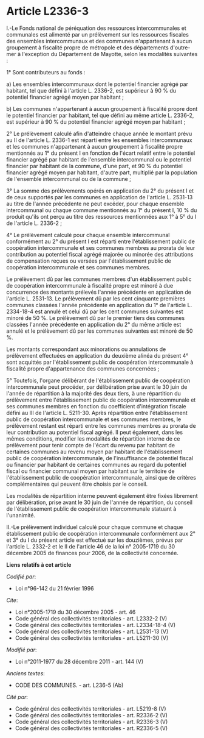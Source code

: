 # Article L2336-3

I.-Le Fonds national de péréquation des ressources intercommunales et communales est alimenté par un prélèvement sur les
ressources fiscales des ensembles intercommunaux et des communes n'appartenant à aucun groupement à fiscalité propre de
métropole et des départements d'outre-mer à l'exception du Département de Mayotte, selon les modalités suivantes : 

1° Sont contributeurs au fonds : 

a) Les ensembles intercommunaux dont le potentiel financier agrégé par habitant, tel que défini à l'article L. 2336-2, est
supérieur à 90 % du potentiel financier agrégé moyen par habitant ; 

b) Les communes n'appartenant à aucun groupement à fiscalité propre dont le potentiel financier par habitant, tel que défini
au même article L. 2336-2, est supérieur à 90 % du potentiel financier agrégé moyen par habitant ; 

2° Le prélèvement calculé afin d'atteindre chaque année le montant prévu au II de l'article L. 2336-1 est réparti entre les
ensembles intercommunaux et les communes n'appartenant à aucun groupement à fiscalité propre mentionnés au 1° du présent I en
fonction de l'écart relatif entre le potentiel financier agrégé par habitant de l'ensemble intercommunal ou le potentiel
financier par habitant de la commune, d'une part, et 90 % du potentiel financier agrégé moyen par habitant, d'autre part,
multiplié par la population de l'ensemble intercommunal ou de la commune ; 

3° La somme des prélèvements opérés en application du 2° du présent I et de ceux supportés par les communes en application de
l'article L. 2531-13 au titre de l'année précédente ne peut excéder, pour chaque ensemble intercommunal ou chaque commune
mentionnés au 1° du présent I, 10 % du produit qu'ils ont perçu au titre des ressources mentionnées aux 1° à 5° du I de
l'article L. 2336-2 ; 

4° Le prélèvement calculé pour chaque ensemble intercommunal conformément au 2° du présent I est réparti entre
l'établissement public de coopération intercommunale et ses communes membres au prorata de leur contribution au potentiel
fiscal agrégé majorée ou minorée des attributions de compensation reçues ou versées par l'établissement public de coopération
intercommunale et ses communes membres. 

Le prélèvement dû par les communes membres d'un établissement public de coopération intercommunale à fiscalité propre est
minoré à due concurrence des montants prélevés l'année précédente en application de l'article L. 2531-13. Le prélèvement dû
par les cent cinquante premières communes classées l'année précédente en application du 1° de l'article L. 2334-18-4 est
annulé et celui dû par les cent communes suivantes est minoré de 50 %. Le prélèvement dû par le premier tiers des communes
classées l'année précédente en application du 2° du même article est annulé et le prélèvement dû par les communes suivantes
est minoré de 50 %. 

Les montants correspondant aux minorations ou annulations de prélèvement effectuées en application du deuxième alinéa du
présent 4° sont acquittés par l'établissement public de coopération intercommunale à fiscalité propre d'appartenance des
communes concernées ; 

5° Toutefois, l'organe délibérant de l'établissement public de coopération intercommunale peut procéder, par délibération
prise avant le 30 juin de l'année de répartition à la majorité des deux tiers, à une répartition du prélèvement entre
l'établissement public de coopération intercommunale et ses communes membres en fonction du coefficient d'intégration fiscale
défini au III de l'article L. 5211-30. Après répartition entre l'établissement public de coopération intercommunale et ses
communes membres, le prélèvement restant est réparti entre les communes membres au prorata de leur contribution au potentiel
fiscal agrégé. Il peut également, dans les mêmes conditions, modifier les modalités de répartition interne de ce prélèvement
pour tenir compte de l'écart du revenu par habitant de certaines communes au revenu moyen par habitant de l'établissement
public de coopération intercommunale, de l'insuffisance de potentiel fiscal ou financier par habitant de certaines communes
au regard du potentiel fiscal ou financier communal moyen par habitant sur le territoire de l'établissement public de
coopération intercommunale, ainsi que de critères complémentaires qui peuvent être choisis par le conseil. 

Les modalités de répartition interne peuvent également être fixées librement par délibération, prise avant le 30 juin de
l'année de répartition, du conseil de l'établissement public de coopération intercommunale statuant à l'unanimité. 

II.-Le prélèvement individuel calculé pour chaque commune et chaque établissement public de coopération intercommunale
conformément aux 2° et 3° du I du présent article est effectué sur les douzièmes, prévus par l'article L. 2332-2 et le II de
l'article 46 de la loi n° 2005-1719 du 30 décembre 2005 de finances pour 2006, de la collectivité concernée.

**Liens relatifs à cet article**

_Codifié par_:

  - Loi n°96-142 du 21 février 1996

_Cite_:

  - Loi n°2005-1719 du 30 décembre 2005 - art. 46
  - Code général des collectivités territoriales - art. L2332-2 (V)
  - Code général des collectivités territoriales - art. L2334-18-4 (V)
  - Code général des collectivités territoriales - art. L2531-13 (V)
  - Code général des collectivités territoriales - art. L5211-30 (V)

_Modifié par_:

  - Loi n°2011-1977 du 28 décembre 2011 - art. 144 (V)

_Anciens textes_:

  - CODE DES COMMUNES. - art. L236-5 (Ab)

_Cité par_:

  - Code général des collectivités territoriales - art. L5219-8 (V)
  - Code général des collectivités territoriales - art. R2336-2 (V)
  - Code général des collectivités territoriales - art. R2336-3 (V)
  - Code général des collectivités territoriales - art. R2336-5 (V)
